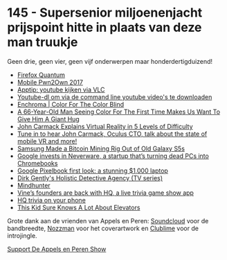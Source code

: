 # 145 - Supersenior miljoenenjacht prijspoint hitte in plaats van deze man truukje

<p>Geen drie, geen vier, geen vijf onderwerpen maar honderdertigduizend!</p>

<ul>
<li><a href="https://www.mozilla.org/en-US/firefox/quantum/" rel="nofollow">Firefox Quantum</a></li>
<li><a href="https://www.youtube.com/watch?v=4Oy7mBeOmDg" rel="nofollow">Mobile Pwn2Own 2017</a></li>
<li><a href="https://www.vlchelp.com/play-youtube-videos-vlc-media-player/" rel="nofollow">Apptip: youtube kijken via VLC</a></li>
<li><a href="https://youtube-dl.org/" rel="nofollow">Youtube-dl om via de command line youtube video's te downloaden</a></li>
<li><a href="http://enchroma.com/" rel="nofollow">Enchroma | Color For The Color Blind</a></li>
<li><a href="http://digg.com/video/color-blind-man-sees-color-first-time" rel="nofollow">A 66-Year-Old Man Seeing Color For The First Time Makes Us Want To Give Him A Giant Hug</a></li>
<li><a href="https://www.wired.com/video/2017/10/oculus-john-carmack-explains-virtual-reality-in-5-levels-of-difficulty/" rel="nofollow">John Carmack Explains Virtual Reality in 5 Levels of Difficulty</a></li>
<li><a href="https://m.facebook.com/story.php?story_fbid=1189602884474557&amp;id=270208243080697&amp;_rdr" rel="nofollow">Tune in to hear John Carmack, Oculus CTO, talk about the state of mobile VR and more!</a></li>
<li><a href="https://news.ycombinator.com/item?id=15571854" rel="nofollow">Samsung Made a Bitcoin Mining Rig Out of Old Galaxy S5s</a></li>
<li><a href="https://www.theverge.com/2017/10/11/16455490/google-invest-neverware-chromebooks-refurbish" rel="nofollow">Google invests in Neverware, a startup that’s turning dead PCs into Chromebooks</a></li>
<li><a href="https://www.theverge.com/2017/10/4/16405214/google-pixelbook-laptop-photos-video-hands-on-pen" rel="nofollow">Google Pixelbook first look: a stunning $1,000 laptop</a></li>
<li><a href="https://en.wikipedia.org/wiki/Dirk_Gently%27s_Holistic_Detective_Agency_(TV_series)" rel="nofollow">Dirk Gently's Holistic Detective Agency (TV series)</a></li>
<li><a href="https://nl.wikipedia.org/wiki/Mindhunter" rel="nofollow">Mindhunter</a></li>
<li><a href="https://techcrunch.com/2017/10/17/hq-trivia/" rel="nofollow">Vine’s founders are back with HQ, a live trivia game show app</a></li>
<li><a href="https://www.youtube.com/watch?v=oFB7ZI4ELmA" rel="nofollow">HQ trivia on your phone</a></li>
<li><a href="http://digg.com/2017/finnish-elevator-kid" rel="nofollow">This Kid Sure Knows A Lot About Elevators</a></li>
</ul>

<p>Grote dank aan de vrienden van Appels en Peren: <a href="http://soundcloud.com" rel="nofollow">Soundcloud</a> voor de bandbreedte, <a href="http://www.nozzman.com/" rel="nofollow">Nozzman</a> voor het coverartwork en <a href="http://twitter.com/#!/clublime" rel="nofollow">Clublime</a> voor de introjingle.</p><p><a href="https://www.patreon.com/appelsenperenshow" rel="payment">Support De Appels en Peren Show</a></p>